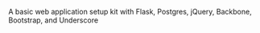 A basic web application setup kit with Flask, Postgres, jQuery,  Backbone, Bootstrap, and Underscore

